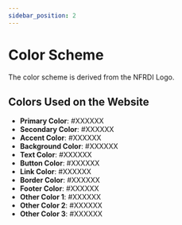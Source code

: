 ```yaml
---
sidebar_position: 2
---
```


# Color Scheme

The color scheme is derived from the NFRDI Logo.

## Colors Used on the Website

- **Primary Color**: #XXXXXX
- **Secondary Color**: #XXXXXX
- **Accent Color**: #XXXXXX
- **Background Color**: #XXXXXX
- **Text Color**: #XXXXXX
- **Button Color**: #XXXXXX
- **Link Color**: #XXXXXX
- **Border Color**: #XXXXXX
- **Footer Color**: #XXXXXX
- **Other Color 1**: #XXXXXX
- **Other Color 2**: #XXXXXX
- **Other Color 3**: #XXXXXX
